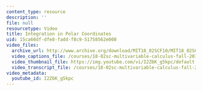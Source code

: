 ```yaml
---
content_type: resource
description: ''
file: null
resourcetype: Video
title: Integration in Polar Coordinates
uid: 15ca60df-dfe8-fadd-f8c9-51758562e008
video_files:
  archive_url: http://www.archive.org/download/MIT18_02SCF10/MIT18_02SCF10Rec_34_300k.mp4
  video_captions_file: /courses/18-02sc-multivariable-calculus-fall-2010/501044e6a83a5e9099326b1720692ed5_I2Z6K_g5kpc.vtt
  video_thumbnail_file: https://img.youtube.com/vi/I2Z6K_g5kpc/default.jpg
  video_transcript_file: /courses/18-02sc-multivariable-calculus-fall-2010/cdcbce2b7b3d91fbc9f7a0e0c5e9be6a_I2Z6K_g5kpc.pdf
video_metadata:
  youtube_id: I2Z6K_g5kpc
---
```


